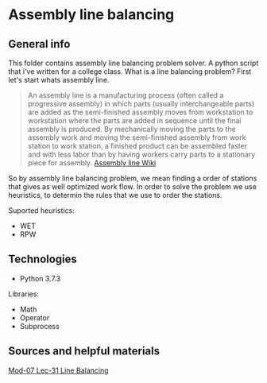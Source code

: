 # Assembly line balancing
## General info
This folder contains assembly line balancing problem solver. A python script that i've written for a college class. What is a line balancing problem? First let's start whats assembly line.

>An assembly line is a manufacturing process (often called a progressive assembly) in which parts (usually interchangeable parts) are added as the semi-finished assembly moves from workstation to workstation where the parts are added in sequence until the final assembly is produced. By mechanically moving the parts to the assembly work and moving the semi-finished assembly from work station to work station, a finished product can be assembled faster and with less labor than by having workers carry parts to a stationary piece for assembly.
[Assembly line Wiki](https://en.wikipedia.org/wiki/Assembly_line)

So by assembly line balancing problem, we mean finding a order of stations that gives as well optimized work flow. In order to solve the problem we use heuristics, to determin the rules that we use to order the stations.

Suported heuristics:
* WET
* RPW

## Technologies
* Python 3.7.3

Libraries:
* Math
* Operator
* Subprocess

## Sources and helpful materials
[Mod-07 Lec-31 Line Balancing](https://www.youtube.com/watch?v=KA8jr4GLzhI)